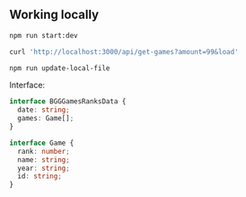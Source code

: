 ## Working locally

```bash
npm run start:dev
```

```bash
curl 'http://localhost:3000/api/get-games?amount=99&load'
```

```bash
npm run update-local-file
```

Interface:

```typescript
interface BGGGamesRanksData {
  date: string;
  games: Game[];
}

interface Game {
  rank: number;
  name: string;
  year: string;
  id: string;
}
```
